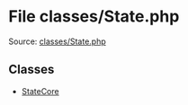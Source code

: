 File classes/State.php
=========

Source: [classes/State.php](https://github.com/PrestaShop/PrestaShop/blob/1.5.4.1/classes/State.php)


Classes
-------

* [StateCore](class.StateCore.md)

